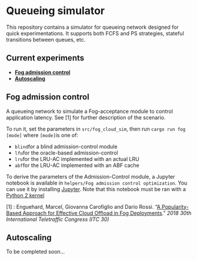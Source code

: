 # Queueing simulator

This repository contains a simulator for queueing network designed for quick experimentations. It supports both FCFS and PS strategies, stateful transitions between queues, etc.

## Current experiments
 + **[Fog admission control](#fog-admission-control)**
 + **[Autoscaling](#autoscaling)**

## Fog admission control

A queueing network to simulate a Fog-acceptance module to control application latency. See [1] for further description of the scenario.

To run it, set the parameters in `src/fog_cloud_sim`, then run `cargo run fog [mode]` where `[mode]`is one of:
 + `blind`for a blind admission-control module
 + `lfu`for the oracle-based admission-control
 + `lru`for the LRU-AC implemented with an actual LRU
 + `abf`for the LRU-AC implemented with an ABF cache

To derive the parameters of the Admission-Control module, a Jupyter notebook is available in `helpers/Fog admission control optimization`. You can use it by installing [Jupyter](https://jupyter.org/).
Note that this notebook must be ran with a [Python 2 kernel](https://github.com/jupyter/jupyter/issues/71)

[1] : Enguehard, Marcel, Giovanna Carofiglio and Dario Rossi. “[A Popularity-Based Approach for Effective Cloud Offload in Fog Deployments](https://enguehard.org/papers/fog-cloud-itc30.pdf).” _2018 30th International Teletraffic Congress (ITC 30)_

## Autoscaling

To be completed soon...
